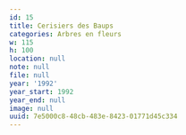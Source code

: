 ```yaml
---
id: 15
title: Cerisiers des Baups
categories: Arbres en fleurs
w: 115
h: 100
location: null
note: null
file: null
year: '1992'
year_start: 1992
year_end: null
image: null
uuid: 7e5000c8-48cb-483e-8423-01771d45c334
---
```


